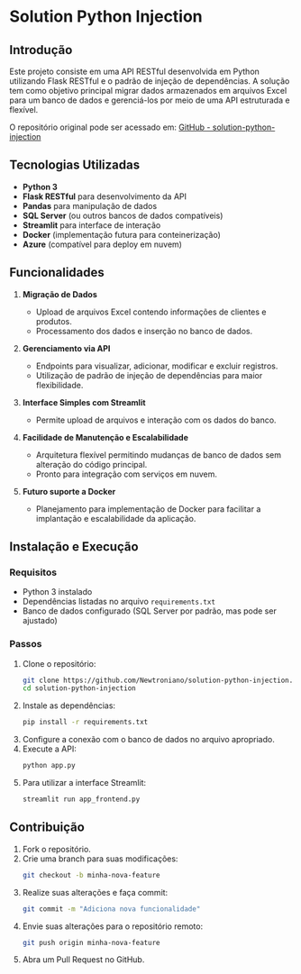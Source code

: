 # Solution Python Injection

## Introdução
Este projeto consiste em uma API RESTful desenvolvida em Python utilizando Flask RESTful e o padrão de injeção de dependências. A solução tem como objetivo principal migrar dados armazenados em arquivos Excel para um banco de dados e gerenciá-los por meio de uma API estruturada e flexível.

O repositório original pode ser acessado em: [GitHub - solution-python-injection](https://github.com/Newtroniano/solution-python-injection)

## Tecnologias Utilizadas
- **Python 3**
- **Flask RESTful** para desenvolvimento da API
- **Pandas** para manipulação de dados
- **SQL Server** (ou outros bancos de dados compatíveis)
- **Streamlit** para interface de interação
- **Docker** (implementação futura para conteinerização)
- **Azure** (compatível para deploy em nuvem)

## Funcionalidades
1. **Migração de Dados**
   - Upload de arquivos Excel contendo informações de clientes e produtos.
   - Processamento dos dados e inserção no banco de dados.

2. **Gerenciamento via API**
   - Endpoints para visualizar, adicionar, modificar e excluir registros.
   - Utilização de padrão de injeção de dependências para maior flexibilidade.

3. **Interface Simples com Streamlit**
   - Permite upload de arquivos e interação com os dados do banco.

4. **Facilidade de Manutenção e Escalabilidade**
   - Arquitetura flexível permitindo mudanças de banco de dados sem alteração do código principal.
   - Pronto para integração com serviços em nuvem.

5. **Futuro suporte a Docker**
   - Planejamento para implementação de Docker para facilitar a implantação e escalabilidade da aplicação.

## Instalação e Execução
### Requisitos
- Python 3 instalado
- Dependências listadas no arquivo `requirements.txt`
- Banco de dados configurado (SQL Server por padrão, mas pode ser ajustado)

### Passos
1. Clone o repositório:
   ```sh
   git clone https://github.com/Newtroniano/solution-python-injection.git
   cd solution-python-injection
   ```
2. Instale as dependências:
   ```sh
   pip install -r requirements.txt
   ```
3. Configure a conexão com o banco de dados no arquivo apropriado.
4. Execute a API:
   ```sh
   python app.py
   ```
5. Para utilizar a interface Streamlit:
   ```sh
   streamlit run app_frontend.py
   ```


## Contribuição
1. Fork o repositório.
2. Crie uma branch para suas modificações:
   ```sh
   git checkout -b minha-nova-feature
   ```
3. Realize suas alterações e faça commit:
   ```sh
   git commit -m "Adiciona nova funcionalidade"
   ```
4. Envie suas alterações para o repositório remoto:
   ```sh
   git push origin minha-nova-feature
   ```
5. Abra um Pull Request no GitHub.

